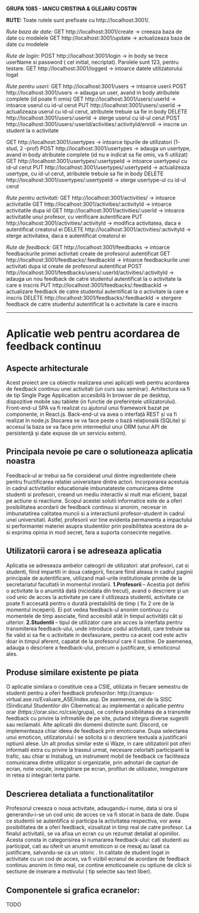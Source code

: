 <b>GRUPA 1085 - IANCU CRISTINA & GLEJARU COSTIN</b>

<b>RUTE: </b>
Toate rutele sunt prefixate cu http://localhost:3001/.

<i>Rute baza de date:</i>
GET http://localhost:3001/create -> creeaza baza de date cu modelele
GET http://localhost:3001/update -> actualizeaza baza de date cu modelele

<i>Rute de login:</i>
POST http://localhost:3001/login -> in body se trece userName si password ( cel initial, necriptat). Parolele sunt 123, pentru testare.
GET http://localhost:3001/logged -> intoarce datele utilizatorului logat

<i>Rute pentru useri:</i>
GET http://localhost:3001/users -> intoarce userii
POST http://localhost:3001/users -> adauga un user, avand in body atributele complete (id poate fi omis)
GET http://localhost:3001/users/:userId -> intoarce userul cu id-ul cerut
PUT http://localhost:3001/users/:userId -> actualizeaza userul cu id-ul cerut, atributele trebuie sa fie in body
DELETE http://localhost:3001/users/:userId -> sterge userul cu id-ul cerut
POST http://localhost:3001/users/:userId/activities/:activityId/enroll -> inscrie un student la o activitate


GET http://localhost:3001/usertypes -> intoarce tipurile de utilizatori (1- stud, 2 -prof)
POST http://localhost:3001/usertypes -> adauga un usertype, avand in body atributele complete (id nu e indicat sa fie omis, va fi utilizat)
GET http://localhost:3001/usertypes/:usertypeId -> intoarce usertypeul cu id-ul cerut
PUT http://localhost:3001/usertypes/:usertypeId  -> actualizeaza usertype, cu id-ul cerut, atributele trebuie sa fie in body
DELETE http://localhost:3001/usertypes/:usertypeId  -> sterge usertype-ul cu id-ul cerut

<i>Rute pentru activitati:</i>
GET http://localhost:3001/activities/ -> intoarce activitatile
GET http://localhost:3001/activities/:activityId -> intoarce activitatile dupa id
GET http://localhost:3001/activities/:userId -> intoarce activitatile unui profesor, cu verificare autentificare
PUT http://localhost:3001/activities/:activityId -> modifica activitatea, daca e autentificat creatorul ei
DELETE http://localhost:3001/activities/:activityId -> sterge activitatea, daca e autentificat creatorul ei

<i>Rute de feedback:</i>
GET http://localhost:3001/feedbacks -> intoarce feedbackurile primei activitati create de profesorul autentificat
GET http://localhost:3001/feedbacks/:feedbackId -> intoarce feedbackurile unei activitati dupa id create de profesorul autentificat
POST http://localhost:3001/feedbacks/users/:userId/activities/:activityId -> adauga un nou feedback de catre studentul autentificat la o activitate la care e inscris
PUT http://localhost:3001/feedbacks/:feedbackId -> actualizare feedback de catre studentul autentificat la o activitate la care e inscris
DELETE http://localhost:3001/feedbacks/:feedbackId -> stergere feedback de catre studentul autentificat la o activitate la care e inscris

---------------------------------------------------------------------------

<h1>Aplicatie web pentru acordarea de feedback continuu</h1>
<h2>Aspecte arhitecturale</h2>
Acest proiect are ca obiectiv realizarea unei aplicații web pentru acordarea de feedback continuu unei activitati (un curs sau seminar). Arhitectura va fi de tip Single Page Application accesibilă în browser de pe desktop, dispozitive mobile sau tablete (in functie de preferințele utilizatorului).
Front-end-ul SPA va fi realizat cu ajutorul unui framework bazat pe componente, in React.js. Back-end-ul va avea o interfață REST și va fi realizat în node.js Stocarea se va face peste o bază relațională (SQLite) și accesul la baza se va face prin intermediul unui ORM (unui API de persistenţă și date expuse de un serviciu extern).

<h2>Principala nevoie pe care o solutioneaza aplicatia noastra</h2>
Feedback-ul ar trebui sa fie considerat unul dintre ingredientele cheie pentru fructificarea relatiei universitare dintre actori. Incorporarea acestuia in cadrul activitatilor educationale imbunatateste comunicarea dintre studenti si profesori, creand un mediu interactiv si mult mai eficient, bazat pe actiune si reactiune.
Scopul acestei solutii informatice este de a oferi posibilitatea acordarii de feedback continuu si anonim, necesar in imbunatatirea calitatea muncii si a interactiunii profesor-student in cadrul unei universitati. Astfel, profesorii vor tine evidenta permanenta a impactului si performantei materiei asupra studentilor prin posibilitatea acestora de a-si exprima opinia in mod secret, fara a suporta consecinte negative. 

<h2>Utilizatorii carora i se adreseaza aplicatia</h2>
Aplicatia se adreseaza ambelor cateogrii de utilizatori: atat profesori, cat si studenti, fiind impartiti in doua categorii, fiecare fiind aleasa in cadrul paginii principale de autentificare, utilizand mail-urile institutionale primite de la secretariatul facultatii in momentul inrolarii. 
<b>1.Profesorii </b>– Acestia pot defini o activitate la o anumită dată (niciodata din trecut), avand o descriere și un cod unic de acces la activitate pe care il utilizeaza studentii, activitate ce poate fi accesată pentru o durată prestabilită de timp ( fix 2 ore de la momentul inceperii). Ei pot vedea feedback-ul anonim continuu cu momentele de timp asociate,  fiind accesibil atât în timpul activității cât și ulterior.
<b>2.Studentii </b>– tipul de utilizator care are acces la interfata pentru transmiterea feedback-ului, unde introduce codul activitatii, care trebuie sa fie valid si sa fie o activitate in desfasurare, pentru ca acest cod este activ doar in timpul aferent, capatat de la profesorul care il sustine. De asemenea, adauga o descriere a feedback-ului, precum o justificare, si emoticonul ales.

<h2>Produse similare existente pe piata</h2>
O aplicatie similara o constituie cea a CSIE, utilizata in fiecare semestru de studenti pentru a oferi feedback profesorilor: http://campus-virtual.ase.ro/Evaluare_ASE/index.asp.
De asemenea, cei de la SISC (Sindicatul Studentilor din Cibernetica) au implementat o aplicatie pentru orar (https://orar.sisc.ro/csie/grupa), ce confera posibilitatea de a transmite feedback cu privire la infrmatiile de pe site, putand integra diverse sugestii sau reclamatii.
Alte aplicatii din domenii distincte sunt: Discord, ce implementeaza chiar ideea de feedback prin emoticoane. Dupa selectarea unui emoticon, utilizatorului i se solicita si o descriere textuala a justificarii optiunii alese. Un alt produs similar este si Waze, in care utilizatorii pot oferi informatii extra cu privire la traseul urmat, necesare celorlalti participanti la trafic, sau chiar si Instabug, un instrument mobil de feedback ce faciliteaza comunicarea dintre utilizator si organizatie, prin adnotari de capturi de ecran, note vocale, inregistrare pe ecran, profiluri de utilizator, inregistrare in retea si integrari terta parte.

<h2>Descrierea detaliata a functionalitatilor</h2>
Profesorul creeaza o noua activitate, adaugandu-i nume, data si ora si generandu-i-se un cod unic de acces ce va fi stocat in baza de date. Dupa ce studentii se autentifica si participa la activitatea respectiva, vor avea posibilitatea de a oferi feedback, vizualizat in timp real de catre profesor. La finalul activitatii, se va afisa un ecran cu un rezumat detaliat al opiniilor. Acesta consta in categorisirea si numararea feedback-ului: cati studenti au participat, cati au oferit un anumit emoticon si ce mesaj au lasat ca justificare, salvandu-se ca un istoric . In calitate de student logat in activitate cu un cod de acces, va fi vizibil ecranul de acordare de feedback continuu anonim in timo real, ce contine emoticoanele cu optiune de click si sectiune de inserare a motivului ( tip selectie sau text liber).

<h2>Componentele si grafica ecranelor:</h2>
TODO 

